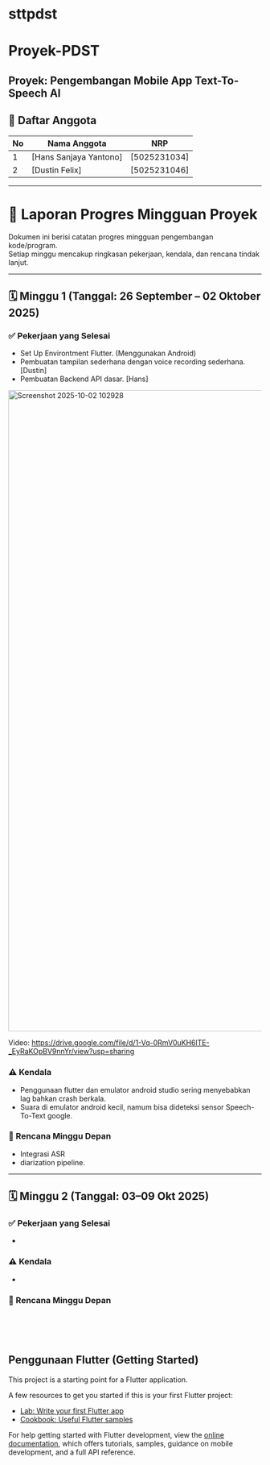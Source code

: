 # sttpdst

# Proyek-PDST
## Proyek: Pengembangan Mobile App Text-To-Speech AI

## 👥 Daftar Anggota
| No | Nama Anggota       | NRP         |
|----|--------------------|-------------|
| 1  | [Hans Sanjaya Yantono]   | [5025231034] |
| 2  | [Dustin Felix]   | [5025231046] |

---


# 📌 Laporan Progres Mingguan Proyek

Dokumen ini berisi catatan progres mingguan pengembangan kode/program.  
Setiap minggu mencakup ringkasan pekerjaan, kendala, dan rencana tindak lanjut.

---

## 🗓️ Minggu 1 (Tanggal: 26 September – 02 Oktober 2025)
### ✅ Pekerjaan yang Selesai
- Set Up Environtment Flutter. (Menggunakan Android)
- Pembuatan tampilan sederhana dengan voice recording sederhana. [Dustin]
- Pembuatan Backend API dasar. [Hans]

<img width="1188" height="1273" alt="Screenshot 2025-10-02 102928" src="https://github.com/user-attachments/assets/cdf3f3a0-4e5e-40fd-b67e-44d5af3b89e1" />

Video: https://drive.google.com/file/d/1-Vq-0RmV0uKH6lTE-_EyRaKOpBV9nnYr/view?usp=sharing

### ⚠️ Kendala
- Penggunaan flutter dan emulator android studio sering menyebabkan lag bahkan crash berkala.
- Suara di emulator android kecil, namum bisa dideteksi sensor Speech-To-Text google.

### 🎯 Rencana Minggu Depan
- Integrasi ASR
- diarization pipeline.

---

## 🗓️ Minggu 2 (Tanggal: 03–09 Okt 2025)
### ✅ Pekerjaan yang Selesai
- 

### ⚠️ Kendala
- 

### 🎯 Rencana Minggu Depan



<br><br><br>
## Penggunaan Flutter (Getting Started)

This project is a starting point for a Flutter application.

A few resources to get you started if this is your first Flutter project:

- [Lab: Write your first Flutter app](https://docs.flutter.dev/get-started/codelab)
- [Cookbook: Useful Flutter samples](https://docs.flutter.dev/cookbook)

For help getting started with Flutter development, view the
[online documentation](https://docs.flutter.dev/), which offers tutorials,
samples, guidance on mobile development, and a full API reference.
